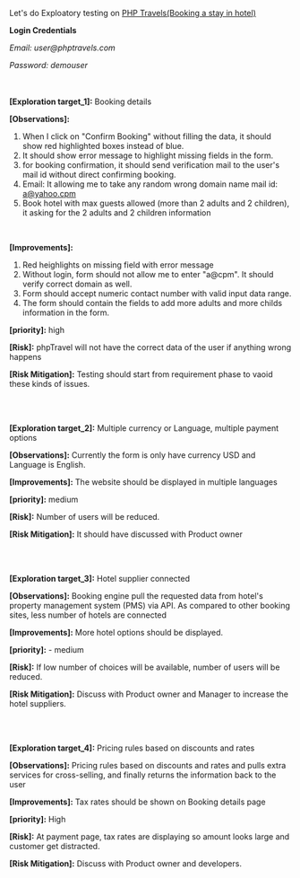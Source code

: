 Let's do Exploatory testing on [PHP Travels(Booking a stay in hotel)](https://www.phptravels.net/)

**Login Credentials**

_Email: user@phptravels.com_

_Password: demouser_

<br><br>
**[Exploration target_1]:** Booking details

**[Observations]:** 
1. When I click on "Confirm Booking" without filling the data, it should show red highlighted boxes instead of blue.
2. It should show error message to highlight missing fields in the form.
3. for booking confirmation, it should send verification mail to the user's mail id without direct confirming booking.
4. Email: It allowing me to take any random wrong domain name mail id: a@yahoo.cpm
5. Book hotel with max guests allowed (more than 2 adults and 2 children), it asking for the 2 adults and 2 children information
<br>


**[Improvements]:**
1. Red heighlights on missing field with error message
2. Without login, form should not allow me to enter "a@cpm". It should verify correct domain as well.
3. Form should accept numeric contact number with valid input data range.
4. The form should contain the fields to add more adults and more childs information in the form.

**[priority]:**  high

**[Risk]:** phpTravel will not have the correct data of the user if anything wrong happens

**[Risk Mitigation]:** Testing should start from requirement phase to vaoid these kinds of issues.

<br><br>


**[Exploration target_2]:** Multiple currency or Language, multiple payment options

**[Observations]:** Currently the form is only have currency USD and 
Language is English.

**[Improvements]:** The website should be displayed in multiple languages

**[priority]:**  medium

**[Risk]:** Number of users will be reduced.

**[Risk Mitigation]:** It should have discussed with Product owner

<br><br>

**[Exploration target_3]:** Hotel supplier connected

**[Observations]:** Booking engine pull the requested data from hotel's property management system (PMS) via API. As compared to other booking sites, less number of hotels are connected

**[Improvements]:** More hotel options should be displayed.

**[priority]:** - medium

**[Risk]:** If low number of choices will be available, number of users will be reduced.

**[Risk Mitigation]:** Discuss with Product owner and Manager to increase the hotel suppliers.

<br><br>

**[Exploration target_4]:** Pricing rules based on discounts and rates

**[Observations]:** Pricing rules based on discounts and rates and pulls extra services for cross-selling, and finally returns the information back to the user

**[Improvements]:** Tax rates should be shown on Booking details page

**[priority]:**  High

**[Risk]:** At payment page, tax rates are displaying so amount looks large and customer get distracted.

**[Risk Mitigation]:** Discuss with Product owner and developers.